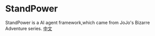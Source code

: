 # StandPower
StandPower is a AI agent framework,which came from JoJo's Bizarre Adventure series.
[中文](.README_ZH.md)
